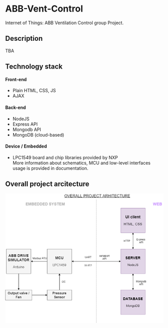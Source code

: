 # ABB-Vent-Control
Internet of Things: ABB Ventilation Control group Project.

## Description
TBA

## Technology stack

#### Front-end
* Plain HTML, CSS, JS
* AJAX 

#### Back-end
* NodeJS
* Express API
* Mongodb API
* MongoDB (cloud-based)

#### Device / Embedded
* LPC1549 board and chip libraries provided by NXP<br>
More information about schematics, MCU and low-level interfaces usage is provided in documentation.

## Overall project arcitecture
![Overall project arcitecture](images/diagram.png)
